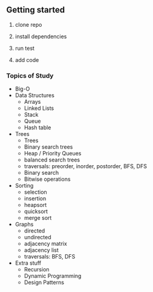 ## Getting started

1. clone repo

2. install dependencies

3. run test

4. add code



### Topics of Study
- Big-O
- Data Structures
    - Arrays
    - Linked Lists
    - Stack
    - Queue
    - Hash table
- Trees
    - Trees
    - Binary search trees
    - Heap / Priority Queues
    - balanced search trees
    - traversals: preorder, inorder, postorder, BFS, DFS
    - Binary search
    - Bitwise operations
- Sorting
    - selection
    - insertion
    - heapsort
    - quicksort
    - merge sort
- Graphs
    - directed
    - undirected
    - adjacency matrix
    - adjacency list
    - traversals: BFS, DFS
- Extra stuff
    - Recursion
    - Dynamic Programming
    - Design Patterns
    